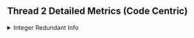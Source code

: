 ## Thread 2 Detailed Metrics (Code Centric)
<details><summary>Integer Redundant Info</summary><blockquote>
